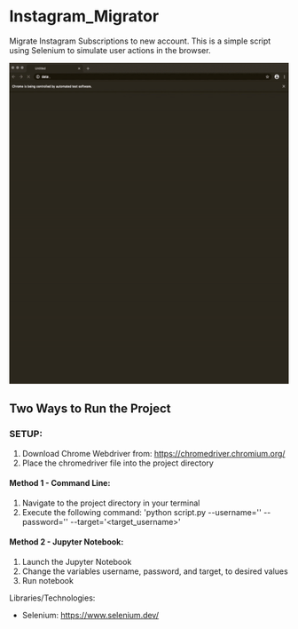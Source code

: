 # Instagram_Migrator
Migrate Instagram Subscriptions to new account.
This is a simple script using Selenium to simulate user actions in the browser.

![](./Demo/demo.gif)

## __Two Ways to Run the Project__

### SETUP:
1) Download Chrome Webdriver from: https://chromedriver.chromium.org/
2) Place the chromedriver file into the project directory

#### Method 1 - Command Line:
1) Navigate to the project directory in your terminal
2) Execute the following command: 'python script.py --username='<username>' --password='<password>' --target='<target_username>'

#### Method 2 - Jupyter Notebook:
1) Launch the Jupyter Notebook
2) Change the variables username, password, and target, to desired values
3) Run notebook

Libraries/Technologies:
- Selenium: https://www.selenium.dev/
